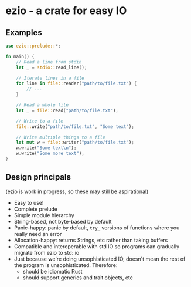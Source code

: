 # ezio - a crate for easy IO

## Examples

```rust
use ezio::prelude::*;

fn main() {
    // Read a line from stdin
    let _ = stdio::read_line();

    // Iterate lines in a file
    for line in file::reader("path/to/file.txt") {
        // ...
    }

    // Read a whole file
    let _ = file::read("path/to/file.txt");

    // Write to a file
    file::write("path/to/file.txt", "Some text");

    // Write multiple things to a file
    let mut w = file::writer("path/to/file.txt");
    w.write("Some text\n");
    w.write("Some more text");
}
```

## Design principals

(ezio is work in progress, so these may still be aspirational)

* Easy to use!
* Complete prelude
* Simple module hierarchy
* String-based, not byte-based by default
* Panic-happy: panic by default, `try_` versions of functions where you really need an error
* Allocation-happy: returns Strings, etc rather than taking buffers
* Compatible and interoperable with std IO so programs can gradually migrate from ezio to std::io
* Just because we're doing unsophisticated IO, doesn't mean the rest of the program is unsophisticated. Therefore:
  - should be idiomatic Rust
  - should support generics and trait objects, etc
